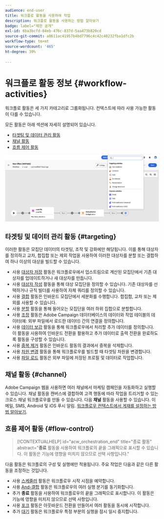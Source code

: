 ```yaml
---
audience: end-user
title: 워크플로 활동을 사용하여 작업
description: 워크플로 활동을 사용하는 방법 알아보기
badge: label="제한 공개"
exl-id: 6ba3bcfd-84eb-476c-837d-5aa473b820cd
source-git-commit: a0611ac41957b4bd7796c4c42c40232fba1dfc2b
workflow-type: tm+mt
source-wordcount: '465'
ht-degree: 39%

---
```



# 워크플로 활동 정보 {#workflow-activities}

워크플로 활동은 세 가지 카테고리로 그룹화됩니다. 컨텍스트에 따라 사용 가능한 활동이 다를 수 있습니다.

모든 활동은 아래 섹션에 자세히 설명되어 있습니다.

* [타겟팅 및 데이터 관리 활동](#targeting)
* [채널 활동](#channel)
* [흐름 제어 활동](#flow-control)

![](../assets/workflow-activities.png)

## 타겟팅 및 데이터 관리 활동 {#targeting}

이러한 활동은 모집단 데이터의 타겟팅, 조작 및 강화에만 해당됩니다. 이를 통해 대상자를 정의하고 교차, 합집합 또는 제외 작업을 사용하여 이러한 대상자를 분할 또는 결합하여 하나 이상의 대상을 빌드할 수 있습니다.

* 사용 [대상자 저장](save-audience.md) 활동은 워크플로우에서 업스트림으로 계산된 모집단에서 기존 대상자를 업데이트하거나 새 대상자를 만듭니다.
* 사용 [대상자 작성](build-audience.md) 활동을 통해 대상 모집단을 정의할 수 있습니다. 기존 대상자를 선택하거나 규칙 빌더를 사용하여 자체 쿼리를 정의할 수 있습니다.
* 사용 [결합](combine.md) 활동은 인바운드 모집단에서 세분화를 수행합니다. 합집합, 교차 또는 제외를 사용할 수 있습니다.
* 사용 [분할](split.md) 활동을 통해 들어오는 모집단을 여러 하위 집합으로 분할합니다.
* 사용 [조정](reconciliation.md) 활동은 Adobe Campaign 데이터베이스의 데이터와 작업 테이블의 데이터(예: 외부 파일에서 로드한 데이터) 간의 연결을 정의합니다.
* 사용 [데이터 보강](enrichment.md) 활동을 통해 워크플로우에서 처리할 추가 데이터를 정의합니다. 이 활동을 사용하여 인바운드 전환을 활용하고 추가 데이터로 출력 전환을 완료하도록 활동을 구성할 수 있습니다.
* 사용 [중복 제거](deduplication.md) 활동은 인바운드 활동의 결과에서 중복을 삭제합니다.
* 사용 [차원 변경](change-dimension.md) 활동을 통해 워크플로우를 빌드할 때 타겟팅 차원을 변경합니다.
* 사용 [파일 로드](load-file.md) 활동은 외부 파일에 저장된 프로필 및 데이터로 작업합니다.


## 채널 활동 {#channel}

Adobe Campaign 웹을 사용하면 여러 채널에서 마케팅 캠페인을 자동화하고 실행할 수 있습니다. 채널 활동을 캔버스에 결합하여 고객 행동에 따라 작업을 트리거할 수 있는 크로스 채널 워크플로우를 만들 수 있습니다. 다음 **채널** 활동을 사용할 수 있습니다. 이메일, SMS, Android 및 iOS 푸시 알림. [워크플로우 컨텍스트에서 게재를 설정하는 방법 알아보기](channels.md).

## 흐름 제어 활동 {#flow-control}

>[!CONTEXTUALHELP]
>id="acw_orchestration_end"
>title="종료 활동"
>abstract="**종료** 활동을 사용하여 워크플로의 끝을 그래픽으로 표시할 수 있습니다. 이 활동은 기능에 영향을 미치지 않으므로 선택 사항입니다."

다음 활동은 워크플로의 구성 및 실행에만 적용됩니다. 주요 작업은 다음과 같은 다른 활동을 조정하는 것입니다.

* 사용 [스케줄러](scheduler.md) 활동은 워크플로우 시작 시점을 예약합니다.
* 사용 [And-결합](and-join.md) 활동은 워크플로우의 여러 실행 분기를 동기화합니다.
* 추가 **종료** 활동을 사용하여 워크플로우의 끝을 그래픽으로 표시합니다. 이 활동은 기능에 영향을 미치지 않으므로 선택 사항입니다.
* 사용 [포크](fork.md) 활동은 아웃바운드 전환을 만들어서 여러 활동을 동시에 시작합니다.
* 추가 [대기](wait.md) 활동은 워크플로우 특정 부분의 실행을 잠시 일시 중지합니다.

<!--
## Data management activities {#data-management}

overview: what they're used for
which use case you can perform with them

list available activites + short description + ref to section
-->

